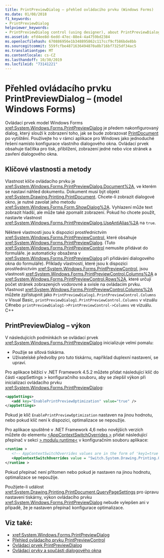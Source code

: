 ```yaml
---
title: PrintPreviewDialog – přehled ovládacího prvku (Windows Forms)
ms.date: 01/08/2018
f1_keywords:
- PrintPreviewDialog
helpviewer_keywords:
- PrintPreviewDialog control (using designer), about PrintPreviewDialog
ms.assetid: efd4ee8d-6edd-47ec-88e4-4a4759bd2384
ms.openlocfilehash: 670886956e1b348895862c117ccf9cf586bde8bb
ms.sourcegitcommit: 559fcfbe4871636494870a8b716bf7325df34ac5
ms.translationtype: MT
ms.contentlocale: cs-CZ
ms.lasthandoff: 10/30/2019
ms.locfileid: "73141221"
---
```

# <a name="printpreviewdialog-control-overview-windows-forms"></a>Přehled ovládacího prvku PrintPreviewDialog – (model Windows Forms)

Ovládací prvek model Windows Forms <xref:System.Windows.Forms.PrintPreviewDialog> je předem nakonfigurovaný dialog, který slouží k zobrazení toho, jak se bude zobrazovat [PrintDocument](printdocument-component-windows-forms.md) po vytištění. Používejte ho v rámci aplikace pro Windows jako jednoduché řešení namísto konfigurace vlastního dialogového okna. Ovládací prvek obsahuje tlačítka pro tisk, přiblížení, zobrazení jedné nebo více stránek a zavření dialogového okna.

## <a name="key-properties-and-methods"></a>Klíčové vlastnosti a metody

Vlastnost klíče ovládacího prvku je <xref:System.Windows.Forms.PrintPreviewDialog.Document%2A>, ve kterém se nastaví náhled dokumentu. Dokument musí být objekt <xref:System.Drawing.Printing.PrintDocument>. Chcete-li zobrazit dialogové okno, je nutné zavolat jeho metodu <xref:System.Windows.Forms.Form.ShowDialog%2A>. Vyhlazení může text zobrazit hladší, ale může také zpomalit zobrazení. Pokud ho chcete použít, nastavte vlastnost <xref:System.Windows.Forms.PrintPreviewDialog.UseAntiAlias%2A> na `true`.

Některé vlastnosti jsou k dispozici prostřednictvím <xref:System.Windows.Forms.PrintPreviewControl>, které obsahuje <xref:System.Windows.Forms.PrintPreviewDialog>. (Tuto <xref:System.Windows.Forms.PrintPreviewControl> nemusíte přidávat do formuláře. je automaticky obsažena v <xref:System.Windows.Forms.PrintPreviewDialog> při přidávání dialogového okna do formuláře). Příklady vlastností, které jsou k dispozici prostřednictvím <xref:System.Windows.Forms.PrintPreviewControl>, jsou vlastnosti <xref:System.Windows.Forms.PrintPreviewControl.Columns%2A> a <xref:System.Windows.Forms.PrintPreviewControl.Rows%2A>, které určují počet stránek zobrazených vodorovně a svisle na ovládacím prvku. Vlastnost <xref:System.Windows.Forms.PrintPreviewControl.Columns%2A> můžete zpřístupnit jako `PrintPreviewDialog1.PrintPreviewControl.Columns` v Visual Basic, `printPreviewDialog1.PrintPreviewControl.Columns` v vizuálu C#nebo `printPreviewDialog1->PrintPreviewControl->Columns` ve vizuálu. C++

## <a name="printpreviewdialog-performance"></a>PrintPreviewDialog – výkon

V následujících podmínkách se ovládací prvek <xref:System.Windows.Forms.PrintPreviewDialog> inicializuje velmi pomalu:

- Použije se síťová tiskárna.
- Uživatelské předvolby pro tuto tiskárnu, například duplexní nastavení, se upraví.

Pro aplikace běžící v .NET Framework 4.5.2 můžete přidat následující klíč do části \<appSettings > konfiguračního souboru, aby se zlepšil výkon při inicializaci ovládacího prvku <xref:System.Windows.Forms.PrintPreviewDialog>:

```xml
<appSettings>
   <add key="EnablePrintPreviewOptimization" value="true" />
</appSettings>
```

Pokud je klíč `EnablePrintPreviewOptimization` nastaven na jinou hodnotu, nebo pokud klíč není k dispozici, optimalizace se nepoužije.

Pro aplikace spuštěné v .NET Framework 4,6 nebo novějších verzích můžete do elementu [\<AppContextSwitchOverrides >](../../configure-apps/file-schema/runtime/appcontextswitchoverrides-element.md) přidat následující přepínač v sekci [> modulu runtime\<](../../configure-apps/file-schema/runtime/index.md) v konfiguračním souboru aplikace:

```xml
<runtime >
   <!-- AppContextSwitchOverrides values are in the form of 'key1=true|false;key2=true|false -->
   <AppContextSwitchOverrides value = "Switch.System.Drawing.Printing.OptimizePrintPreview=true" />
</runtime >
```

Pokud přepínač není přítomen nebo pokud je nastaven na jinou hodnotu, optimalizace se nepoužije.

Použijete-li událost <xref:System.Drawing.Printing.PrintDocument.QueryPageSettings> pro úpravu nastavení tiskárny, výkon ovládacího prvku <xref:System.Windows.Forms.PrintPreviewDialog> nebude vylepšen ani v případě, že je nastaven přepínač konfigurace optimalizace.

## <a name="see-also"></a>Viz také:

- <xref:System.Windows.Forms.PrintPreviewDialog>
- [Přehled ovládacího prvku PrintPreviewControl](printpreviewcontrol-control-overview-windows-forms.md)
- [Ovládací prvek PrintPreviewDialog](printpreviewdialog-control-windows-forms.md)
- [Ovládací prvky a součásti dialogového okna](dialog-box-controls-and-components-windows-forms.md)
